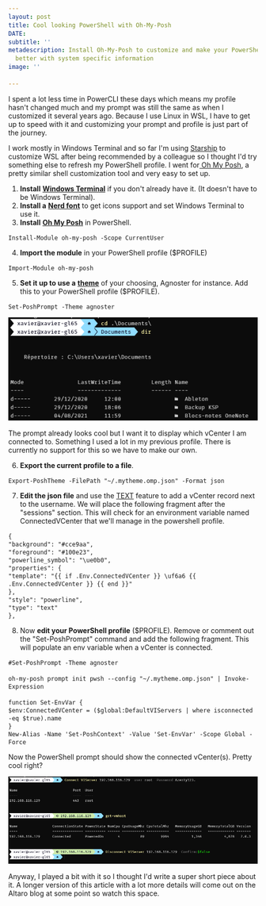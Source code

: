 ```yaml
---
layout: post
title: Cool looking PowerShell with Oh-My-Posh
DATE: 
subtitle: ''
metadescription: Install Oh-My-Posh to customize and make your PowerShell prompt look
  better with system specific information
image: ''

---
```

I spent a lot less time in PowerCLI these days which means my profile hasn't changed much and my prompt was still the same as when I customized it several years ago. Because I use Linux in WSL, I have to get up to speed with it and customizing your prompt and profile is just part of the journey.

I work mostly in Windows Terminal and so far I'm using [Starship](https://starship.rs/) to customize WSL after being recommended by a colleague so I thought I'd try something else to refresh my PowerShell profile. I went for[ Oh My Posh](https://ohmyposh.dev/), a pretty similar shell customization tool and very easy to set up.

1. **Install** [**Windows Terminal**](https://www.microsoft.com/en-us/p/windows-terminal/9n0dx20hk701#activetab=pivot:overviewtab) if you don't already have it. (It doesn't have to be Windows Terminal).
2. **Install a** [**Nerd font**](https://www.nerdfonts.com/) to get icons support and set Windows Terminal to use it.
3. **Install** [**Oh My Posh**](https://ohmyposh.dev/docs/windows) in PowerShell.

<!-- I hate markdown -->

    Install-Module oh-my-posh -Scope CurrentUser

4. **Import the module** in your PowerShell profile ($PROFILE)

<!-- I hate markdown -->

    Import-Module oh-my-posh

5. **Set it up to use a** [**theme**]() of your choosing, Agnoster for instance. Add this to your PowerShell profile ($PROFILE).

<!-- I hate markdown -->

    Set-PoshPrompt -Theme agnoster

![](/img/ohmyposh1.png)

The prompt already looks cool but I want it to display which vCenter I am connected to. Something I used a lot in my previous profile. There is currently no support for this so we have to make our own.

6. **Export the current profile to a file**.

<!-- I hate markdown -->

    Export-PoshTheme -FilePath "~/.mytheme.omp.json" -Format json

7. **Edit the json file** and use the [TEXT](https://ohmyposh.dev/docs/text) feature to add a vCenter record next to the username. We will place the following fragment after the "sessions" section. This will check for an environment variable named ConnectedVCenter that we'll manage in the powershell profile.

<!-- I hate markdown -->

    {
    "background": "#cce9aa",
    "foreground": "#100e23",
    "powerline_symbol": "\ue0b0",
    "properties": {
    "template": "{{ if .Env.ConnectedVCenter }} \uf6a6 {{ .Env.ConnectedVCenter }} {{ end }}"
    },
    "style": "powerline",
    "type": "text"
    },

8. Now **edit your PowerShell profile** ($PROFILE). Remove or comment out the "Set-PoshPrompt" command and add the following fragment. This will populate an env variable when a vCenter is connected.

<!-- I hate markdown -->

    #Set-PoshPrompt -Theme agnoster
    
    oh-my-posh prompt init pwsh --config "~/.mytheme.omp.json" | Invoke-Expression
    
    function Set-EnvVar {
    $env:ConnectedVCenter = ($global:DefaultVIServers | where isconnected -eq $true).name
    }
    New-Alias -Name 'Set-PoshContext' -Value 'Set-EnvVar' -Scope Global -Force

Now the PowerShell prompt should show the connected vCenter(s). Pretty cool right?

![](/img/ohmyposh2.png)

Anyway, I played a bit with it so I thought I'd write a super short piece about it. A longer version of this article with a lot more details will come out on the Altaro blog at some point so watch this space.